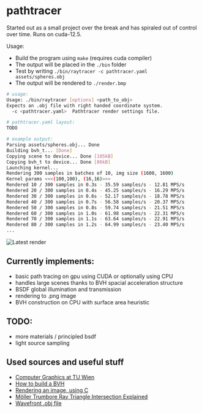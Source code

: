 # pathtracer

Started out as a small project over the break and has spiraled out of control over time. Runs on cuda-12.5.

Usage:
- Build the program using ```make``` (requires cuda compiler)
- The output will be placed in the ```./bin``` folder
- Test by writing ```./bin/raytracer -c pathtracer.yaml assets/spheres.obj ```
- The output will be rendered to ```./render.bmp```

```sh
# usage:
Usage: ./bin/raytracer [options] <path_to_obj>
Expects an .obj file with right handed coordinate system.
  -c <pathtracer.yaml>  Pathtracer render settings file.

# pathtracer.yaml layout:
TODO

# example output:
Parsing assets/spheres.obj... Done 
Building bvh_t... [Done]
Copying scene to device... Done [105kB]
Copying bvh_t to device... Done [86kB]
Launching kernel... 
Rendering 300 samples in batches of 10, img size (1600, 1600)
Kernel params <<<(100,100), (16,16)>>>
Rendered 10 / 300 samples in 0.3s - 35.59 samples/s - 12.81 MPS/s
Rendered 20 / 300 samples in 0.4s - 45.25 samples/s - 16.29 MPS/s
Rendered 30 / 300 samples in 0.6s - 52.17 samples/s - 18.78 MPS/s
Rendered 40 / 300 samples in 0.7s - 56.58 samples/s - 20.37 MPS/s
Rendered 50 / 300 samples in 0.8s - 59.74 samples/s - 21.51 MPS/s
Rendered 60 / 300 samples in 1.0s - 61.98 samples/s - 22.31 MPS/s
Rendered 70 / 300 samples in 1.1s - 63.64 samples/s - 22.91 MPS/s
Rendered 80 / 300 samples in 1.2s - 64.99 samples/s - 23.40 MPS/s
...
```

![Latest render](/glass.bmp)

## Currently implements:
* basic path tracing on gpu using CUDA or optionally using CPU
* handles large scenes thanks to BVH spacial acceleration structure
* BSDF global illumination and transmission
* rendering to .png image
* BVH construction on CPU with surface area heuristic

## TODO:
* more materials / principled bsdf
* light source sampling

## Used sources and useful stuff

* [Computer Graphics at TU Wien](https://www.youtube.com/@cgtuwien)
* [How to build a BVH](https://jacco.ompf2.com/2022/04/13/how-to-build-a-bvh-part-1-basics/)
* [Rendering an image, using C](https://stackoverflow.com/questions/27613601/rendering-an-image-using-c)
* [Möller Trumbore Ray Triangle Intersection Explained](https://www.youtube.com/watch?v=fK1RPmF_zjQ)
* [Wavefront .obj file](https://en.wikipedia.org/wiki/Wavefront_.obj_file)